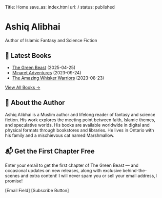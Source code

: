 Title: Home
save_as: index.html
url: /
status: published

<h1>Ashiq Alibhai</h1>
Author of Islamic Fantasy and Science Fiction


<h2>📖 Latest Books</h2>

<!-- start -->
- [The Green Beast](books/the-green-beast.html) (2025-04-25)
- [Minaret Adventures](books/minaret-adventures.html) (2023-09-24)
- [The Amazing Whisker Warriors](books/the-amazing-whisker-warriors.html) (2023-08-23)
<!-- end -->

[View All Books →](/books.html)

<h2>🧭 About the Author</h2>
Ashiq Alibhai  is a Muslim author and lifelong reader of fantasy and science fiction. His work explores the meeting point between faith, Islamic themes, and speculative worlds. His books are available worldwide in digital and physical formats through bookstores and libraries. He lives in Ontario with his family and a mischievous cat named Marshmallow.

<h2>📬 Get the First Chapter Free</h2>

Enter your email to get the first chapter of The Green Beast — and occasional updates on new releases, along with exclusive behind-the-scenes and extra content! I will never spam you or sell your email address, I promise!

[Email Field] [Subscribe Button]


